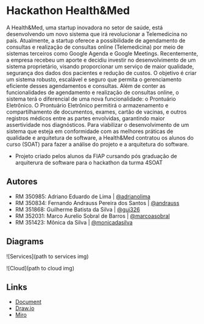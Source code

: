 # Hackathon Health&Med

A Health&Med, uma startup inovadora no setor de saúde, está desenvolvendo um novo sistema que irá revolucionar a Telemedicina no país. Atualmente, a startup oferece a possibilidade de agendamento de consultas e realização de consultas online (Telemedicina) por meio de sistemas terceiros como Google Agenda e Google Meetings. 
Recentemente, a empresa recebeu um aporte e decidiu investir no desenvolvimento de um sistema proprietário, visando proporcionar um serviço de maior qualidade, segurança dos dados dos pacientes e redução de custos. O objetivo é criar um sistema robusto, escalável e seguro que permita o gerenciamento eficiente desses agendamentos e consultas. 
Além de conter as funcionalidades de agendamento e realização de consultas online, o sistema terá o diferencial de uma nova funcionalidade: o Prontuário Eletrônico. O Prontuário Eletrônico permitirá o armazenamento e compartilhamento de documentos, exames, cartão de vacinas, e outros registros médicos entre as partes envolvidas, garantindo maior assertividade nos diagnósticos. 
Para viabilizar o desenvolvimento de um sistema que esteja em conformidade com as melhores práticas de qualidade e arquitetura de software, a Health&Med contratou os alunos do curso (SOAT) para fazer a análise do projeto e a arquitetura do software. 


* Projeto criado pelos alunos da FIAP cursando pós graduação de arquiterura de software para o hackathon da turma 4SOAT

## Autores

- RM 350985: Adriano Eduardo de Lima | [@adrianolima](https://github.com/adrianolima)
- RM 350834: Fernando Andrauss Pereira dos Santos | [@andrauss](https://github.com/Andrauss)
- RM 351868: Guilherme Batista da Silva | [@gui326](https://github.com/gui326)
- RM 352031: Marco Aurelio Sobral de Barros | [@marcoasobral](https://github.com/marcoasobral)
- RM 351423: Mônica da Silva | [@monicadasilva](https://github.com/monicadasilva)



## Diagrams

![Services](path to services img)

![Cloud](path to cloud img)
## Links

 - [Document](https://docs.google.com/document/d/1je8_gPBbDnRtXA6b7wbqdgh3RXq6ntDuDjobpLuA5LA/edit)
 - [Draw.io](https://app.diagrams.net/#G1XOYGx0tMhSciDjIOgD73xDl7Y2pCdl1V#%7B%22pageId%22%3A%220pTkZpLr6KHycclPthgg%22%7D)
 - [Miro](https://miro.com/app/board/uXjVKw-tZFs=/)
